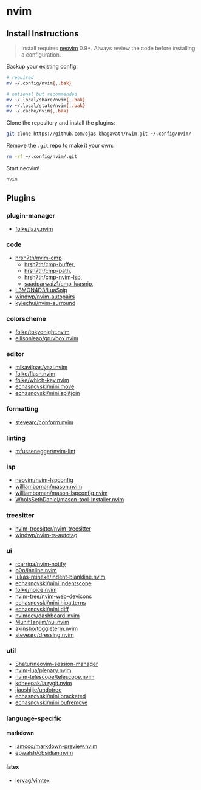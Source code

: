 # nvim

## Install Instructions

> Install requires [neovim](https://github.com/neovim/neovim) 0.9+. Always review the code before installing a configuration.

Backup your existing config:

```sh
# required
mv ~/.config/nvim{,.bak}

# optional but recommended
mv ~/.local/share/nvim{,.bak}
mv ~/.local/state/nvim{,.bak}
mv ~/.cache/nvim{,.bak}
```

Clone the repository and install the plugins:

```sh
git clone https://github.com/ojas-bhagavath/nvim.git ~/.config/nvim/
```

Remove the `.git` repo to make it your own:

```sh
rm -rf ~/.config/nvim/.git
```

Start neovim!

```sh
nvim
```

## Plugins

### plugin-manager

- [folke/lazy.nvim](https://github.com/folke/lazy.nvim)

### code

- [hrsh7th/nvim-cmp](https://github.com/hrsh7th/nvim-cmp)
  - [hrsh7th/cmp-buffer](https://github.com/hrsh7th/cmp-buffer),
  - [hrsh7th/cmp-path](https://github.com/hrsh7th/cmp-path),
  - [hrsh7th/cmp-nvim-lsp](https://github.com/hrsh7th/cmp-nvim-lsp),
  - [saadparwaiz1/cmp_luasnip](https://github.com/saadparwaiz1/cmp_luasnip),
- [L3MON4D3/LuaSnip](https://github.com/L3MON4D3/LuaSnip)
- [windwp/nvim-autopairs](https://github.com/windwp/nvim-autopairs)
- [kylechui/nvim-surround](https://github.com/kylechui/nvim-surround)

### colorscheme

- [folke/tokyonight.nvim](https://github.com/folke/tokyonight.nvim)
- [ellisonleao/gruvbox.nvim](https://github.com/ellisonleao/gruvbox.nvim)

### editor

- [mikavilpas/yazi.nvim](https://github.com/mikavilpas/yazi.nvim)
- [folke/flash.nvim](https://github.com/folke/flash.nvim)
- [folke/which-key.nvim](https://github.com/folke/which-key.nvim)
- [echasnovski/mini.move](https://github.com/echasnovski/mini.move)
- [echasnovski/mini.splitjoin](https://github.com/echasnovski/mini.splitjoin)

### formatting

- [stevearc/conform.nvim](https://github.com/stevearc/conform.nvim)

### linting

- [mfussenegger/nvim-lint](https://github.com/mfussenegger/nvim-lint)

### lsp

- [neovim/nvim-lspconfig](https://github.com/neovim/nvim-lspconfig)
- [williamboman/mason.nvim](https://github.com/williamboman/mason.nvim)
- [williamboman/mason-lspconfig.nvim](https://github.com/williamboman/mason-lspconfig.nvim)
- [WhoIsSethDaniel/mason-tool-installer.nvim](https://github.com/WhoIsSethDaniel/mason-tool-installer.nvim)

### treesitter

- [nvim-treesitter/nvim-treesitter](https://github.com/nvim-treesitter/nvim-treesitter)
- [windwp/nvim-ts-autotag](https://github.com/windwp/nvim-ts-autotag)

### ui

- [rcarriga/nvim-notify](https://github.com/rcarriga/nvim-notify)
- [b0o/incline.nvim](https://github.com/b0o/incline.nvim)
- [lukas-reineke/indent-blankline.nvim](https://github.com/lukas-reineke/indent-blankline.nvim)
- [echasnovski/mini.indentscope](https://github.com/echasnovski/mini.indentscope)
- [folke/noice.nvim](https://github.com/folke/noice.nvim)
- [nvim-tree/nvim-web-devicons](https://github.com/nvim-tree/nvim-web-devicons)
- [echasnovski/mini.hipatterns](https://github.com/echasnovski/mini.hipatterns)
- [echasnovski/mini.diff](https://github.com/echasnovski/mini.diff)
- [nvimdev/dashboard-nvim](https://github.com/nvimdev/dashboard-nvim)
- [MunifTanjim/nui.nvim](https://github.com/MunifTanjim/nui.nvim)
- [akinsho/toggleterm.nvim](https://github.com/akinsho/toggleterm.nvim)
- [stevearc/dressing.nvim](https://github.com/stevearc/dressing.nvim)

### util

- [Shatur/neovim-session-manager](https://github.com/Shatur/neovim-session-manager)
- [nvim-lua/plenary.nvim](https://github.com/nvim-lua/plenary.nvim)
- [nvim-telescope/telescope.nvim](https://github.com/nvim-telescope/telescope.nvim)
- [kdheepak/lazygit.nvim](https://github.com/kdheepak/lazygit.nvim)
- [jiaoshijie/undotree](https://github.com/jiaoshijie/undotree)
- [echasnovski/mini.bracketed](https://github.com/echasnovski/mini.bracketed)
- [echasnovski/mini.bufremove](https://github.com/echasnovski/mini.bufremove)

### language-specific

#### markdown

- [iamcco/markdown-preview.nvim](https://github.com/iamcco/markdown-preview.nvim)
- [epwalsh/obsidian.nvim](https://github.com/epwalsh/obsidian.nvim)

#### latex

- [lervag/vimtex](https://github.com/lervag/vimtex)
